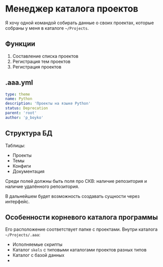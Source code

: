 # Менеджер каталога проектов

Я хочу одной командой собирать данные о своих проектах, которые собраны у меня в каталоге `~/Projects`.

## Функции

1. Составление списка проектов
2. Регистрация тем проектов
3. Регистрация проектов

## .aaa.yml

```yaml
type: theme
name: Python
description: 'Проекты на языке Python'
status: Deprecation
parent: 'root'
author: 'p_boyko'
```


## Структура БД

Таблицы:

- Проекты
- Темы
- Конфиги
- Документация

Среди полей должны быть поля про СКВ: наличие репозитория и наличие удалённого репозитория.

В дальнейшем будет возможность создавать сущности через интерфейс.

## Особенности корневого каталога программы

Его расположение соответствует папке с проектами. Внутри каталога `~/Projects/.aaa`:

- Исполняемые скрипты
- Каталог `skels` с типовыми каталогами проектов разных типов
- Каталог с базой данных
- 


